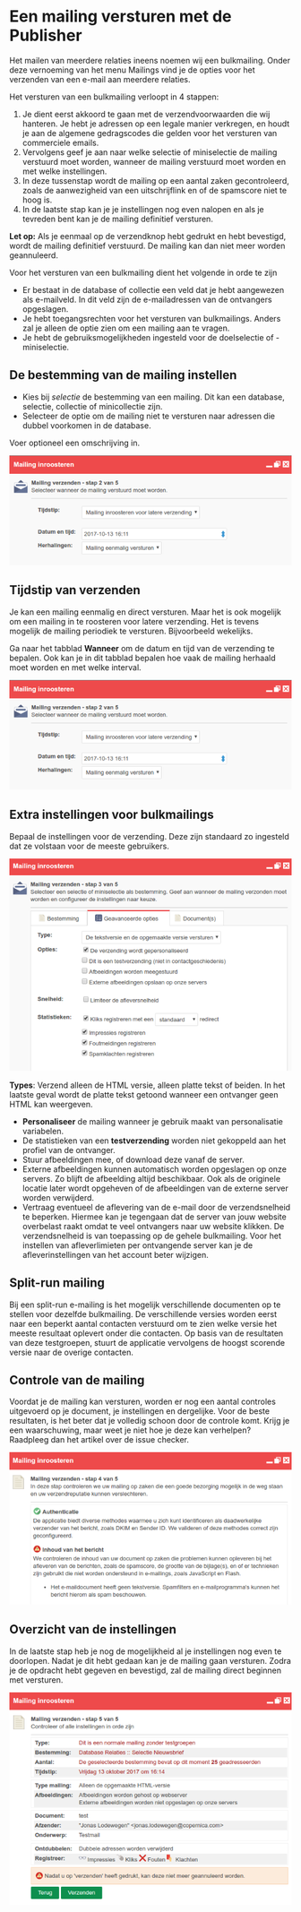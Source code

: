 # Een mailing versturen met de Publisher

Het mailen van meerdere relaties ineens noemen wij een bulkmailing.
Onder deze vernoeming van het menu Mailings vind je de opties voor het
verzenden van een e-mail aan meerdere relaties.

Het versturen van een bulkmailing verloopt in 4 stappen:

1.  Je dient eerst akkoord te gaan met de verzendvoorwaarden die wij
    hanteren. Je hebt je adressen op een legale manier verkregen, en
    houdt je aan de algemene gedragscodes die gelden voor het versturen
    van commerciele emails.
2.  Vervolgens geef je aan naar welke selectie of miniselectie de
    mailing verstuurd moet worden, wanneer de mailing verstuurd moet
    worden en met welke instellingen.
3.  In deze tussenstap wordt de mailing op een aantal zaken
    gecontroleerd, zoals de aanwezigheid van een uitschrijflink en of de
    spamscore niet te hoog is.
4.  In de laatste stap kan je je instellingen nog even nalopen en als je
    tevreden bent kan je de mailing definitief versturen.

**Let op:** Als je eenmaal op de verzendknop hebt gedrukt en hebt
bevestigd, wordt de mailing definitief verstuurd. De mailing kan dan
niet meer worden geannuleerd.

Voor het versturen van een bulkmailing dient het volgende in orde te
zijn

-   Er bestaat in de database of collectie een veld dat je hebt
    aangewezen als e-mailveld. In dit veld zijn de e-mailadressen van de
    ontvangers opgeslagen.
-   Je hebt toegangsrechten voor het versturen van bulkmailings. Anders
    zal je alleen de optie zien om een mailing aan te vragen.
-   Je hebt de gebruiksmogelijkheden ingesteld voor de doelselectie of
    -miniselectie.

De bestemming van de mailing instellen
--------------------------------------

-   Kies bij *selectie* de bestemming van een mailing. Dit kan een
    database, selectie, collectie of minicollectie zijn.
-   Selecteer de optie om de mailing niet te versturen naar adressen die
    dubbel voorkomen in de database.

Voer optioneel een omschrijving in.

![](../images/NL-bulk-inroosteren.png)

Tijdstip van verzenden
----------------------

Je kan een mailing eenmalig en direct versturen. Maar het is ook
mogelijk om een mailing in te roosteren voor latere verzending. Het is
tevens mogelijk de mailing periodiek te versturen. Bijvoorbeeld
wekelijks.

Ga naar het tabblad **Wanneer** om de datum en tijd van de verzending te
bepalen. Ook kan je in dit tabblad bepalen hoe vaak de mailing herhaald
moet worden en met welke interval.

![](../images/NL-bulk-inroosteren.png)

Extra instellingen voor bulkmailings
------------------------------------

Bepaal de instellingen voor de verzending. Deze zijn standaard zo
ingesteld dat ze volstaan voor de meeste gebruikers.

![](../images/NL-bulk-opties.png)

**Types**: Verzend alleen de HTML versie, alleen platte tekst of beiden.
In het laatste geval wordt de platte tekst getoond wanneer een ontvanger
geen HTML kan weergeven.

-   **Personaliseer** de mailing wanneer je gebruik maakt van
    personalisatie variabelen.
-   De statistieken van een **testverzending** worden niet gekoppeld aan
    het profiel van de ontvanger.
-   Stuur afbeeldingen mee, of download deze vanaf de server.
-   Externe afbeeldingen kunnen automatisch worden opgeslagen op onze
    servers. Zo blijft de afbeelding altijd beschikbaar. Ook als de
    originele locatie later wordt opgeheven of de afbeeldingen van de
    externe server worden verwijderd.
-   Vertraag eventueel de aflevering van de e-mail door de verzendsnelheid
    te beperken. Hiermee kan je tegengaan dat de server van jouw website
    overbelast raakt omdat te veel ontvangers naar uw website klikken.
    De verzendsnelheid is van toepassing op de gehele bulkmailing. Voor
    het instellen van afleverlimieten per ontvangende server kan je de
    afleverinstellingen van het account beter wijzigen.

Split-run mailing
-----------------

Bij een split-run e-mailing is het mogelijk verschillende documenten op
te stellen voor dezelfde bulkmailing. De verschillende versies worden
eerst naar een beperkt aantal contacten verstuurd om te zien welke
versie het meeste resultaat oplevert onder die contacten. Op basis van
de resultaten van deze testgroepen, stuurt de applicatie vervolgens de
hoogst scorende versie naar de overige contacten.

Controle van de mailing
-----------------------

Voordat je de mailing kan versturen, worden er nog een aantal controles
uitgevoerd op je document, je instellingen en dergelijke. Voor de beste
resultaten, is het beter dat je volledig schoon door de controle komt.
Krijg je een waarschuwing, maar weet je niet hoe je deze kan verhelpen?
Raadpleeg dan het artikel over de issue checker.

![](../images/NL-bulk-issuechecker.png)

Overzicht van de instellingen
-----------------------------

In de laatste stap heb je nog de mogelijkheid al je instellingen nog
even te doorlopen. Nadat je dit hebt gedaan kan je de mailing gaan
versturen. Zodra je de opdracht hebt gegeven en bevestigd, zal de
mailing direct beginnen met versturen.

![](../images/NL-bulk-overzicht.png)